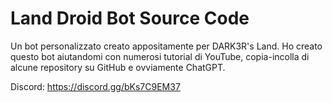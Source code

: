 # Land Droid Bot Source Code
Un bot personalizzato creato appositamente per DARK3R's Land. Ho creato questo bot aiutandomi con numerosi tutorial di YouTube, copia-incolla di alcune repository su GitHub e ovviamente ChatGPT.

Discord: https://discord.gg/bKs7C9EM37